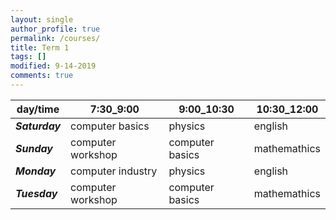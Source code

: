 ```yaml
---
layout: single
author_profile: true
permalink: /courses/
title: Term 1
tags: []
modified: 9-14-2019
comments: true 
---
```



|**day/time**|**7:30_9:00**|**9:00_10:30**|**10:30_12:00**|
|-|-|-|-|
|***Saturday***|computer basics|physics|english|
|***Sunday***|computer workshop|computer basics|mathemathics|
|***Monday***|computer industry|physics|english|
|***Tuesday***|computer workshop|computer basics|mathemathics|


<!-- |           | **Current**                    |
|----|------|--------------------------------|
|2019|Fall  | **<a href="">Computer Programming Fundamentals</a>**         |
|----|------|--------------------------------|
|2019|Fall  | **<a href="/ds98/">Data Structures</a>** |
|----|------|--------------------------------|
|2019|Fall  | **<a href="">Computer Lab</a>** |


|           | **Past**                       |
|----|------|--------------------------------|
|2019|Spring| **<a href="/ad97/">Algorithm Design</a>**         |
|----|------|--------------------------------|
|2019|Spring| **<a href="/ap97/">Advanced Programming - C#</a>** |
|----|------|--------------------------------|
|2019|Spring| **<a href="/nlp97/">Natural Language Processing (Undergraduate)</a>** |
|----|------|--------------------------------|
|2018|Fall  | **<a href="/ds97/">Data Structures</a>**            |
|----|------|--------------------------------|
|2018|Fall  | **Advanced Programming - C#** |
|----|------|--------------------------------------------|
|2018|Fall  | **Natural Language Processing (Graduate)** |
|----|------|--------------------------------------------|
|2018|Spring| **Advanced Programming - C#**             |
|----|------|--------------------------------------------|
|2018|Spring| **Natural Language Processing (Undergraduate)** | -->
